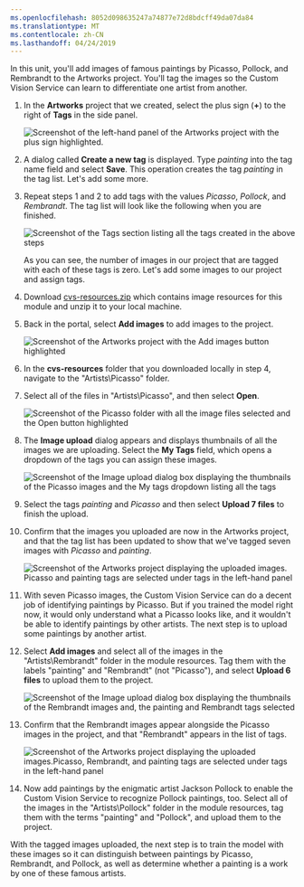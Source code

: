 ```yaml
---
ms.openlocfilehash: 8052d098635247a74877e72d8bdcff49da07da84
ms.translationtype: MT
ms.contentlocale: zh-CN
ms.lasthandoff: 04/24/2019
---
```

In this unit, you'll add images of famous paintings by Picasso, Pollock, and Rembrandt to the Artworks project. You'll tag the images so the Custom Vision Service can learn to differentiate one artist from another.

1. In the **Artworks** project that we created, select the plus sign (**+**) to the right of **Tags** in the side panel.

     ![Screenshot of the left-hand panel of the Artworks project with the plus sign highlighted.](../media/2-add-tags.png)

1. A dialog called **Create a new tag** is displayed. Type *painting* into the tag name field and select **Save**. This operation creates the tag *painting* in the tag list. Let's add some more. 

1. Repeat steps 1 and 2 to add tags with the values *Picasso*, *Pollock*, and *Rembrandt*. The tag list will look like the following when you are finished.

    ![Screenshot of the Tags section listing all the tags created in the above steps](../media/2-tag-list.png)

    As you can see, the number of images in our project that are tagged with each of these tags is zero. Let's add some images to our project and assign tags.

1. Download [cvs-resources.zip](https://github.com/MicrosoftDocs/mslearn-classify-images-with-the-custom-vision-service/raw/master/cvs-resources.zip) which contains image resources for this module and unzip it to your local machine. 

1. Back in the portal, select **Add images** to add images to the project.

    ![Screenshot of the Artworks project with the Add images button highlighted](../media/2-portal-click-add-images.png)

1. In the **cvs-resources** folder that you downloaded locally in step 4, navigate to the "Artists\Picasso" folder.

1. Select all of the files in "Artists\Picasso", and then select **Open**.

    ![Screenshot of the Picasso folder with all the image files selected and the Open button highlighted ](../media/2-fe-browse-picasso-01.png)

1. The **Image upload** dialog appears and displays thumbnails of all the images we are uploading. Select the **My Tags** field, which opens a dropdown of the tags you can assign these images.

    ![Screenshot of the Image upload dialog box displaying the thumbnails of the Picasso images and the My tags dropdown listing all the tags](../media/2-upload-picasso-tags.png)

1. Select the tags *painting* and *Picasso* and then select **Upload 7 files** to finish the upload. 

1. Confirm that the images you uploaded are now in the Artworks project, and that the tag list has been updated to show that we've tagged seven images with *Picasso* and *painting*.

    ![Screenshot of the Artworks project displaying the uploaded images. Picasso and painting tags are selected under tags in the left-hand panel](../media/2-portal-tagged-01.png)

1. With seven Picasso images, the Custom Vision Service can do a decent job of identifying paintings by Picasso. But if you trained the model right now, it would only understand what a Picasso looks like, and it wouldn't be able to identify paintings by other artists. The next step is to upload some paintings by another artist. 

1. Select **Add images** and select all of the images in the "Artists\Rembrandt" folder in the module resources. Tag them with the labels "painting" and "Rembrandt" (not "Picasso"), and select **Upload 6 files** to upload them to the project.

    ![Screenshot of the Image upload dialog box displaying the thumbnails of the Rembrandt images and, the painting and Rembrandt tags selected](../media/2-upload-rembrandt.png)

1. Confirm that the Rembrandt images appear alongside the Picasso images in the project, and that "Rembrandt" appears in the list of tags.

    ![Screenshot of the Artworks project displaying the uploaded images.Picasso, Rembrandt, and painting tags are selected under tags in the left-hand panel](../media/2-portal-tagged-02.png)

1. Now add paintings by the enigmatic artist Jackson Pollock to enable the Custom Vision Service to recognize Pollock paintings, too. Select all of the images in the "Artists\Pollock" folder in the module resources, tag them with the terms "painting" and "Pollock", and upload them to the project.

With the tagged images uploaded, the next step is to train the model with these images so it can distinguish between paintings by Picasso, Rembrandt, and Pollock, as well as determine whether a painting is a work by one of these famous artists.